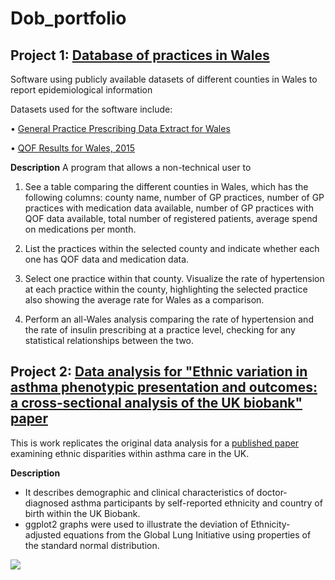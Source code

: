 # Dob_portfolio

## Project 1: [Database of practices in Wales](https://github.com/DobgimaM/Wales-database)
Software using publicly available datasets of different counties in Wales to report epidemiological information 

Datasets used for the software include:

• [General Practice Prescribing Data Extract for Wales](http://www.primarycareservices.wales.nhs.uk/general-practice-prescribing-dataextrac)
 
• [QOF Results for Wales, 2015](https://www.gpcontract.co.uk/browse/WAL/15)

**Description**
A program that allows a non-technical user to

1. See a table comparing the different counties in Wales, which has the following
columns: county name, number of GP practices, number of GP practices with medication data
available, number of GP practices with QOF data available, total number of registered patients,
average spend on medications per month.

2. List the practices within the selected county and indicate whether each
one has QOF data and medication data.

3. Select one practice within that county. Visualize the rate of hypertension at
each practice within the county, highlighting the selected practice also showing the average rate
for Wales as a comparison.

4. Perform an all-Wales analysis comparing the rate of hypertension and the rate of insulin
prescribing at a practice level, checking for any statistical relationships between the two.






## Project 2: [Data analysis for "Ethnic variation in asthma phenotypic presentation and outcomes: a cross-sectional analysis of the UK biobank" paper](https://github.com/DobgimaM/Data-analysis-for-respiratory-health-data)

This is work replicates the original data analysis for a [published paper](https://thorax.bmj.com/content/early/2023/12/07/thorax-2023-221101) examining ethnic disparities within asthma care in the UK.

**Description**
- It describes demographic and clinical characteristics of doctor-diagnosed asthma participants by self-reported ethnicity and country of birth within the UK Biobank.
- ggplot2 graphs were used to illustrate the deviation of Ethnicity-adjusted equations from the Global Lung Initiative using properties of the standard normal distribution.

![](https://github.com/DobgimaM/Dob_portfolio/blob/main/Scatter%20plots.png)


